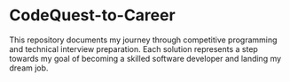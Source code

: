 # CodeQuest-to-Career
This repository documents my journey through competitive programming and technical interview preparation. Each solution represents a step towards my goal of becoming a skilled software developer and landing my dream job.
